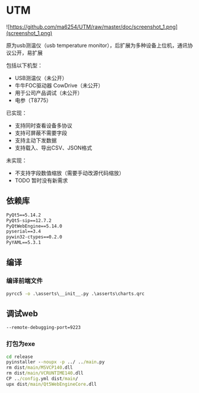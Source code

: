 # UTM

![https://github.com/ma6254/UTM/raw/master/doc/screenshot_1.png](screenshot_1.png)

原为usb测温仪（usb temperature monitor），后扩展为多种设备上位机，通讯协议公开，易扩展

包括以下机型：

- USB测温仪（未公开）
- 牛牛FOC驱动器 CowDrive（未公开）
- 用于公司产品调试（未公开）
- 电参（T8775）

已实现：

- 支持同时查看设备多协议
- 支持可屏蔽不需要字段
- 支持主动下发数据
- 支持载入、导出CSV、JSON格式

未实现：

- 不支持字段数值缩放（需要手动改源代码缩放）
- TODO 暂时没有新需求



## 依赖库

```cmd
PyQt5==5.14.2
PyQt5-sip==12.7.2
PyQtWebEngine==5.14.0
pyserial==3.4
pywin32-ctypes==0.2.0
PyYAML==5.3.1
```

## 编译

### 编译前端文件

```cmd
pyrcc5 -o .\asserts\__init__.py .\asserts\charts.qrc
```

## 调试web

```bash
--remote-debugging-port=9223
```

### 打包为exe

```cmd
cd release
pyinstaller --noupx -p ../ ../main.py
rm dist/main/MSVCP140.dll
rm dist/main/VCRUNTIME140.dll
CP ../config.yml dist/main/
upx dist/main/Qt5WebEngineCore.dll

```

